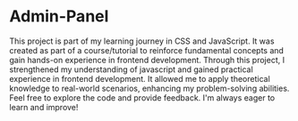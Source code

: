 # Admin-Panel
This project is part of my learning journey in CSS and JavaScript. 
It was created as part of a course/tutorial to reinforce fundamental concepts and gain hands-on experience in frontend development. Through this project, I strengthened my understanding of javascript and gained practical experience in frontend development. It allowed me to apply theoretical knowledge to real-world scenarios, enhancing my problem-solving abilities. Feel free to explore the code and provide feedback. I'm always eager to learn and improve!

